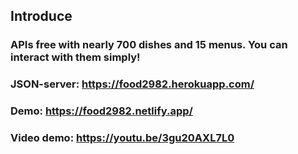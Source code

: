 ## Introduce

### APIs free with nearly 700 dishes and 15 menus. You can interact with them simply!

### JSON-server: https://food2982.herokuapp.com/
### Demo: https://food2982.netlify.app/
### Video demo: https://youtu.be/3gu20AXL7L0
